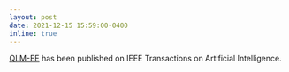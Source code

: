 ```yaml
---
layout: post
date: 2021-12-15 15:59:00-0400
inline: true
---
```


<a href="https://ieeexplore.ieee.org/abstract/document/9652465">QLM-EE</a> has been published on IEEE Transactions on Artificial Intelligence.
